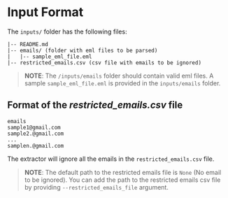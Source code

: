# Input Format

The `inputs/` folder has the following files:
```
|-- README.md
|-- emails/ (folder with eml files to be parsed)
|   |-- sample_eml_file.eml
|-- restricted_emails.csv (csv file with emails to be ignored)
```


>**NOTE**: The `/inputs/emails` folder should contain valid eml files. A sample `sample_eml_file.eml` is provided in the `inputs/emails` folder.

## Format of the *restricted_emails.csv* file
```
emails
sample1@gmail.com
sample2.@gmail.com
...
samplen.@gmail.com
```
The extractor will ignore all the emails in the `restricted_emails.csv` file.

>**NOTE**: The default path to the restricted emails file is `None` (No email to be ignored). You can add the path to the restricted emails csv file by providing `--restricted_emails_file` argument.